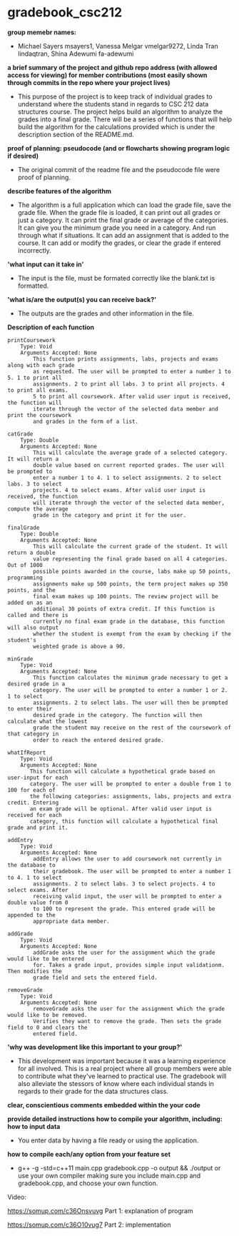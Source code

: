 # gradebook_csc212

**group memebr names:**
- Michael Sayers msayers1, Vanessa Melgar vmelgar9272, Linda Tran lindaqtran, Shina Adewumi fa-adewumi

**a brief summary of the project and github repo address (with allowed access for viewing) for member contributions (most easily shown through commits in the repo where your project lives)**

- This purpose of the project is to keep track of individual grades to understand where the students stand in regards to CSC 212 data structures course. The project helps build an algorithm to analyze the grades into a final grade. There will be a series of functions that will help build the algorithm for the calculations provided which is under the description section of the README.md.

**proof of planning: pseudocode (and or flowcharts showing program logic if desired)**
- The original commit of the readme file and the pseudocode file were proof of planning. 

**describe features of the algorithm**
- The algorithm is a full application which can load the grade file, save the grade file. When the grade file is loaded, it can print out all grades or just a category. It can print the final grade or average of the categories. It can give you the minimum grade you need in a category. And run through what if situations. It can add an assignment that is added to the course. It can add or modify the grades, or clear the grade if entered incorrectly. 

**'what input can it take in'**
- The input is the file, must be formated correctly like the blank.txt is formatted.

**'what is/are the output(s) you can receive back?'**
- The outputs are the grades and other information in the file.

**Description of each function**

    printCoursework
        Type: Void
        Arguments Accepted: None
            This function prints assignments, labs, projects and exams along with each grade
            as requested. The user will be prompted to enter a number 1 to 5. 1 to print all 
            assignments. 2 to print all labs. 3 to print all projects. 4 to print all exams. 
            5 to print all coursework. After valid user input is received, the function will 
            iterate through the vector of the selected data member and print the coursework 
            and grades in the form of a list.

    catGrade
        Type: Double
        Arguments Accepted: None
            This will calculate the average grade of a selected category. It will return a 
            double value based on current reported grades. The user will be prompted to 
            enter a number 1 to 4. 1 to select assignments. 2 to select labs. 3 to select 
            projects. 4 to select exams. After valid user input is received, the function 
            will iterate through the vector of the selected data member, compute the average 
            grade in the category and print it for the user.

    finalGrade
        Type: Double
        Arguments Accepted: None
            This will calculate the current grade of the student. It will return a double 
            value representing the final grade based on all 4 categories. Out of 1000 
            possible points awarded in the course, labs make up 50 points, programming 
            assignments make up 500 points, the term project makes up 350 points, and the 
            final exam makes up 100 points. The review project will be added on as an 
            additional 30 points of extra credit. If this function is called and there is 
            currently no final exam grade in the database, this function will also output 
            whether the student is exempt from the exam by checking if the student's 
            weighted grade is above a 90.

    minGrade
        Type: Void
        Arguments Accepted: None
            This function calculates the minimum grade necessary to get a desired grade in a 
            category. The user will be prompted to enter a number 1 or 2. 1 to select 
            assignments. 2 to select labs. The user will then be prompted to enter their 
            desired grade in the category. The function will then calculate what the lowest 
            grade the student may receive on the rest of the coursework of that category in 
            order to reach the entered desired grade.

    whatIfReport
        Type: Void
        Arguments Accepted: None
           This function will calculate a hypothetical grade based on user-input for each 
           category. The user will be prompted to enter a double from 1 to 100 for each of 
           the following categories: assignments, labs, projects and extra credit. Entering 
           an exam grade will be optional. After valid user input is received for each       
           category, this function will calculate a hypothetical final grade and print it.

    addEntry
        Type: Void
        Arguments Accepted: None
            addEntry allows the user to add coursework not currently in the database to 
            their gradebook. The user will be prompted to enter a number 1 to 4. 1 to select 
            assignments. 2 to select labs. 3 to select projects. 4 to select exams. After 
            receiving valid input, the user will be prompted to enter a double value from 0 
            to 100 to represent the grade. This entered grade will be appended to the 
            appropriate data member.

    addGrade
        Type: Void
        Arguments Accepted: None
            addGrade asks the user for the assignment which the grade would like to be entered
            for. Takes a grade input, provides simple input validationm. Then modifies the 
            grade field and sets the entered field. 

    removeGrade
        Type: Void
        Arguments Accepted: None
            removeGrade asks the user for the assignment which the grade would like to be removed. 
            Verifies they want to remove the grade. Then sets the grade field to 0 and clears the 
            entered field. 


**'why was development like this important to your group?'**
- This development was important because it was a learning experience for all involved. This is a real project where all group members were able to contribute what they've learned to practical use. The gradebook will also alleviate the stessors of know where each individual stands in regards to their grade for the data structures class. 

**clear, conscientious comments embedded within the your code**

**provide detailed instructions how to compile your algorithm, including:
how to input data**
- You enter data by having a file ready or using the application. 

**how to compile each/any option from your feature set**
- g++ -g -std=c++11 main.cpp gradebook.cpp -o output && ./output 
or use your own compiler making sure you include main.cpp and gradebook.cpp, and choose your own function. 

Video:

https://somup.com/c36Onsvuvg
Part 1: explanation of program

https://somup.com/c36O10vug7
Part 2: implementation 
